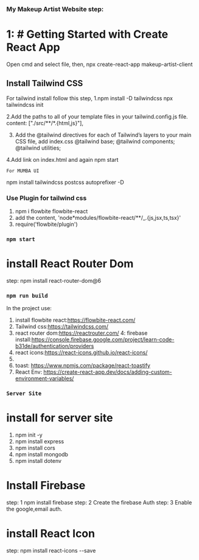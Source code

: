 ### My Makeup Artist Website step:

# 1: # Getting Started with Create React App

Open cmd and select file,
then,
npx create-react-app makeup-artist-client

## Install Tailwind CSS

For tailwind install follow this step,
1.npm install -D tailwindcss
npx tailwindcss init

2.Add the paths to all of your template files in your tailwind.config.js file.
content: ["./src/**/*.{html,js}"],

3. Add the @tailwind directives for each of Tailwind’s layers to your main CSS file, add index.css
   @tailwind base;
   @tailwind components;
   @tailwind utilities;

4.Add link on index.html <link href="/dist/output.css" rel="stylesheet"> and again npm start

`For MUMBA UI`

npm install tailwindcss postcss autoprefixer -D

### Use Plugin for tailwind css

1. npm i flowbite flowbite-react
2. add the content, 'node\*modules/flowbite-react/\*\*/\_.{js,jsx,ts,tsx}'
3. require('flowbite/plugin')

### `npm start`

# install React Router Dom

step: npm install react-router-dom@6

### `npm run build`

In the project use:

1. install flowbite react:https://flowbite-react.com/
2. Tailwind css:https://tailwindcss.com/
3. react router dom:https://reactrouter.com/
   4: firebase install:https://console.firebase.google.com/project/learn-code-b31de/authentication/providers
4. react icons:https://react-icons.github.io/react-icons/
5.
6. toast: https://www.npmjs.com/package/react-toastify
7. React Env: https://create-react-app.dev/docs/adding-custom-environment-variables/

### `Server Site`

# install for server site

1. npm init -y
2. npm install express
3. npm install cors
4. npm install mongodb
5. npm install dotenv

# Install Firebase

step: 1 npm install firebase
step: 2 Create the firebase Auth
step: 3 Enable the google,email auth.

# install React Icon

step: npm install react-icons --save
